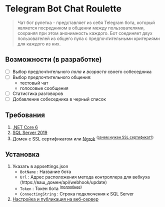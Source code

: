 # Telegram Bot Chat Roulette
> Чат бот рулетка - представляет из себя Telegram бота, который является посредником в общении между пользователями, сохраняя при этом анонимность каждого.
Бот соединяет двух пользователей из общего пула с предпочтительными критериями для каждого из них.

## Возможности (в разработке)
- [ ] Выбор предпочтительного *пола* и *возраста* своего собеседника
- [ ] Выбор предпочтительного общения:
	- тестовый чат
	- голосовые сообщения
- [ ] Статистика разговоров
- [ ] Добавление собеседника в черный список

## Требования
1. [.NET Core 6](https://dotnet.microsoft.com/en-us/download/dotnet/6.0)
2. [SQL Server 2019](https://www.microsoft.com/en-us/sql-server/sql-server-downloads)
3. Домен с SSL сертификатом или [Ngrok](https://ngrok.com) <sup>([зачем нужен SSL сертификат?](https://core.telegram.org/bots/faq#i-39m-having-problems-with-webhooks))</sup>

## Установка
1. Указать в appsettings.json
	 - ```BotName``` : Название бота
	 - ```Url``` : Адрес расположения метода контроллера для вебкуха (https://ваш_домен/api/webhook/update)
	 - ```Token``` : Токен бота <sup>([подробнее](https://core.telegram.org/bots#3-how-do-i-create-a-bot))</sup>
	 - ```ConnectingString``` : Строка подключения к SQL Server
2. [Настройка и публикация на веб-сервер](https://docs.microsoft.com/en-us/visualstudio/deployment/quickstart-deploy-aspnet-web-app?view=vs-2022&tabs=web-server#get-started)
